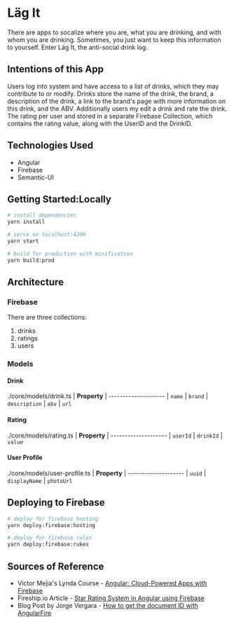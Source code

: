 # Läg It

There are apps to socalize where you are, what you are drinking, and with whom you are drinking. Sometimes, you just want to keep this information to yourself. Enter Läg It, the anti-social drink log.

## Intentions of this App
Users log into system and have access to a list of drinks, which they may contribute to or modify.
Drinks store the name of the drink, the brand, a description of the drink, a link to the brand's  page with more information on this drink, and the ABV. Additionally users my edit a drink and rate the drink. The rating per user and stored in a separate Firebase Collection, which contains the rating value, along with the UserID and the DrinkID.

## Technologies Used
* Angular
* Firebase
* Semantic-UI

## Getting Started:Locally
```bash
# install dependencies
yarn install

# serve on localhost:4200
yarn start

# build for production with minification
yarn build:prod
```

## Architecture
### Firebase
There are three collections:
1. drinks
2. ratings
3. users

### Models
#### Drink
./core/models/drink.ts
| **Property**
| --------------------
| `name`
| `brand`
| `description`
| `abv`
| `url`

#### Rating
./core/models/rating.ts
| **Property**
| --------------------
| `userId`
| `drinkId`
| `value`

#### User Profile
./core/models/user-profile.ts
| **Property**
| --------------------
| `uuid`
| `displayName`
| `photoUrl`


## Deploying to Firebase
```bash
# deploy for firebase hosting
yarn deploy:firebase:hosting

# deploy for firebase rules
yarn deploy:firebase:rukes
```

## Sources of Reference
* Victor Mejia's Lynda Course - [Angular: Cloud-Powered Apps with Firebase](https://www.lynda.com/Firebase-tutorials/Angular-Cloud-Powered-Apps-Firebase/2810170-2.html)
* Fireship.io Article - [Star Rating System in Angular using Firebase](https://fireship.io/lessons/star-ratings-system-with-firestore/)
* Blog Post by Jorge Vergara - [How to get the document ID with AngularFire](https://javebratt.com/angularfire-idfield/)
